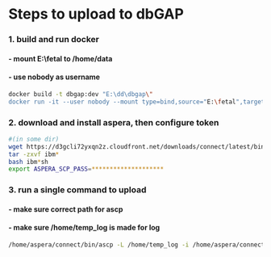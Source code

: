 # Steps to upload to dbGAP
### 1. build and run docker
#### - mount E:\fetal to /home/data
#### - use nobody as username
```bash
docker build -t dbgap:dev "E:\dd\dbgap\"
docker run -it --user nobody --mount type=bind,source="E:\fetal",target=/home/data dbgap:dev /bin/bash
```
### 2. download and install aspera, then configure token
```bash
#(in some dir)
wget https://d3gcli72yxqn2z.cloudfront.net/downloads/connect/latest/bin/ibm-aspera-connect_4.2.9.728_linux_x86_64.tar.gz
tar -zxvf ibm*
bash ibm*sh
export ASPERA_SCP_PASS=********************
```
### 3. run a single command to upload 
#### - make sure correct path for ascp
#### - make sure /home/temp_log is made for log
```bash
/home/aspera/connect/bin/ascp -L /home/temp_log -i /home/aspera/connect/etc/aspera_tokenauth_id_rsa -Q -l 200m -k 1 /home/data/temp/ATAC_F002_HMG086_Microglia.fastq.gz asp-dbgap@gap-submit.ncbi.nlm.nih.gov:test
```
